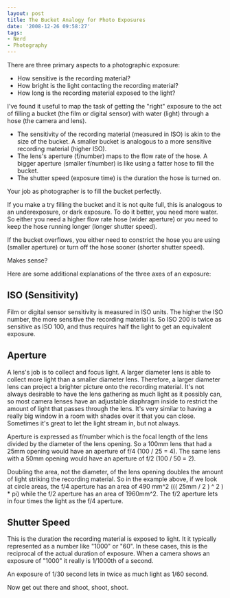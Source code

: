 ```yaml
---
layout: post
title: The Bucket Analogy for Photo Exposures
date: '2008-12-26 09:58:27'
tags:
- Nerd
- Photography
---
```


There are three primary aspects to a photographic exposure:

- How sensitive is the recording material?</li>
- How bright is the light contacting the recording material?</li>
- How long is the recording material exposed to the light?</li>

I've found it useful to map the task of getting the "right" exposure to the act of filling a bucket (the film or digital sensor) with water (light) through a hose (the camera and lens).

- The sensitivity of the recording material (measured in ISO) is akin to the size of the bucket. A smaller bucket is analogous to a more sensitive recording material (higher ISO).</li>
- The lens's aperture (f/number) maps to the flow rate of the hose. A bigger aperture (smaller f/number) is like using a fatter hose to fill the bucket.</li>
- The shutter speed (exposure time) is the duration the hose is turned on.</li>

Your job as photographer is to fill the bucket perfectly.

If you make a try filling the bucket and it is not quite full, this is analogous to an underexposure, or dark exposure. To do it better, you need more water. So either you need a higher flow rate hose (wider aperture) or you need to keep the hose running longer (longer shutter speed).

If the bucket overflows, you either need to constrict the hose you are using (smaller aperture) or turn off the hose sooner (shorter shutter speed).

Makes sense?

Here are some additional explanations of the three axes of an exposure:

## ISO (Sensitivity)

Film or digital sensor sensitivity is measured in ISO units. The higher the ISO number, the more sensitive the recording material is. So ISO 200 is twice as sensitive as ISO 100, and thus requires half the light to get an equivalent exposure.

## Aperture

A lens's job is to collect and focus light. A larger diameter lens is able to collect more light than a smaller diameter lens. Therefore, a larger diameter lens can project a brighter picture onto the recording material. It's not always desirable to have the lens gathering as much light as it possibly can, so most camera lenses have an adjustable diaphragm inside to restrict the amount of light that passes through the lens. It's very similar to having a really big window in a room with shades over it that you can close. Sometimes it's great to let the light stream in, but not always.

Aperture is expressed as f/number which is the focal length of the lens divided by the diameter of the lens opening. So a 100mm lens that had a 25mm opening would have an aperture of f/4 (100 / 25 = 4). The same lens with a 50mm opening would have an aperture of f/2 (100 / 50 = 2).

Doubling the area, not the diameter, of the lens opening doubles the amount of light striking the recording material. So in the example above, if we look at circle areas, the f/4 aperture has an area of 490 mm^2 ((( 25mm / 2 ) ^ 2 ) \* pi) while the f/2 aperture has an area of 1960mm^2. The f/2 aperture lets in four times the light as the f/4 aperture.

## Shutter Speed

This is the duration the recording material is exposed to light. It it typically represented as a number like "1000" or "60". In these cases, this is the reciprocal of the actual duration of exposure. When a camera shows an exposure of "1000" it really is 1/1000th of a second.

An exposure of 1/30 second lets in twice as much light as 1/60 second.

Now get out there and shoot, shoot, shoot.
